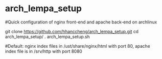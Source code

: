 # arch_lempa_setup
#Quick configuration of nginx front-end and apache back-end on archlinux
  
  git clone https://github.com/hhanccheng/arch_lempa_setup.git
  cd arch_lempa_setup/
  . arch_lempa_setup.sh

#Default: nginx index files in /ust/share/nginx/html with port 80, apache index file is in /srv/http with port 8080
